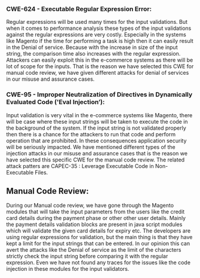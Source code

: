 

### CWE-624 - Executable Regular Expression Error:

Regular expressions will be used many times for the input validations. But when it comes to performance analysis these types of the input validations against the regular expressions are very costly. Especially in the systems like Magento if the time for performing a task is high then it can easily result in the Denial of service. Because  with the increase in size of the input string, the comparison time also increases with the regular expression. Attackers can easily exploit this in the e-commerce systems as there will be lot of scope for the inputs. That is the reason we have selected this CWE for manual code review, we have given different attacks for denial of services in our misuse and assurance cases. 


### CWE-95 - Improper Neutralization of Directives in Dynamically Evaluated Code ('Eval Injection’):


Input validation is very vital in the e-commerce systems like Magento, there will be case where these input strings will be taken to execute the code in the background of the system. If the input string is not validated properly then there is a chance for the attackers to run that code and perform operation that are prohibited. In these consequences application security will be seriously impacted. We have mentioned different types of the injection attacks in our misuse and assurance cases that is the reason we have selected this specific CWE for the manual code review. The related attack patters are CAPEC-35 : Leverage Executable Code in Non-Executable Files.

## Manual Code Review:

During our Manual code review, we have gone through the Magento modules that will take the input parameters from the users like the credit card details during the payment phase or other other user details. Mainly the payment details validation blocks are present in java script modules which will validate the given card details for expiry etc. The developers are using regular expressions for validation, but the main thing is that they have kept a limit for the input strings that can be entered. In our opinion this can avert the attacks like the Denial of service as the limit of the characters strictly check the input string before comparing it with the regular expression. Even we have not found any traces for the issues like the code injection in these modules for the input validators.

 